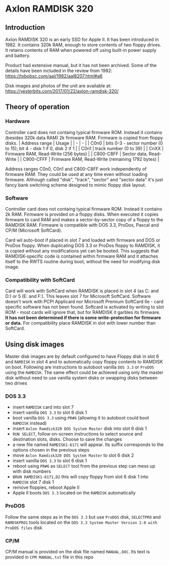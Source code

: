 # Axlon RAMDISK 320
## Introduction
Axlon RAMDISK 320 is an early SSD for Apple II. It has been introduced in 1982.
It contains 320k RAM, enough to store contents of two floppy drives.
It retains contents of RAM when powered off using built-in power supply and battery.

Product had extensive manual, but it has not been archived.
Some of the details have been included in the review from 1982:
https://txbobsc.com/aal/1982/aal8207.html#a6

Disk images and photos of the unit are available at:
https://yesterbits.com/2017/01/22/axlon-ramdisk-320/

## Theory of operation
### Hardware
Controller card does not containg typical firmware ROM. Instead it contains (besides 320k data RAM) 2k firmware RAM. Firmware is copied from floppy disks.
| Address range | Usage |
| - | - |
| C0n0      | bits 0-3 - sector number (0 to 15); bit 4 - disk 1 if 0, disk 2 if 1 |
| C0n1      | track number (0 to 39) |
| CnXX      | Firmware RAM, Read-Write (256 bytes) |
| C800-C8FF | Sector data, Read-Write |
| C900-CFFF | Frimware RAM, Read-Write (remaining 1792 bytes) |

Address ranges C0n0, C0n1 and C800-C8FF work independently of firmware RAM. They could be used at any time even without loading firmware.
Although called "disk", "track", "sector" and "sector data" it's just fancy bank switching scheme designed to mimic floppy disk layout.

### Software
Controller card does not containg typical firmware ROM. Instead it contains 2k RAM. Firmware is provided on a floppy disks.
When executed it copies firmware to card RAM and makes a sector-by-sector copy of a floppy to the RAMDISK RAM.
Firmware is compatible with DOS 3.3, ProDos, Pascal and CP/M (Microsoft SoftCard).

Card wil auto-boot if placed in slot 7 and loaded with firmware and DOS or ProDos floppy.
When duplicating DOS 3.3 or ProDos floppy to RAMDISK, it is copied without any modifications yet can be booted.
This suggests that RAMDISK-specific code is contained within firmware RAM and it attaches itself to the RWTS routine during boot, without the need for modifying disk image.
### Compatibility with SoftCard
Card will work with SoftCard when RAMDISK is placed in slot 4 (as C: and D:) or 5 (E: and F:). This leaves slot 7 for Microsoft SoftCard.
Software doesn't work with PCPI Applicard nor Microsoft Premium SoftCard IIe - card specific software has not been found.
Softcard is activated by writing to slot ROM - most cards will ignore that, but for RAMDISK it garbles its firmware.
**It has not been determined if there is some write-protection for firmware or data.**
For compatibility place RAMDISK in slot with lower number than SoftCard.
## Using disk images
Master disk images are by default configured to have Floppy disk in slot 6 and `RAMDISK` in slot 4 and to automatically copy floppy contents to RAMDISK on boot.
Following are instructions to autoboot vanilla `DOS 3.3` or `ProDOS` using the `RAMDISK`.
The same effect could be achieved using only the master disk without need to use vanilla system disks or swapping disks between two drives
### DOS 3.3
- insert `RAMDISK` card into slot 7
- insert vanilla `DOS 3.3` to slot 6 disk 1
- boot vanilla `DOS 3.3` using `PR#6` (allowing it to autoboot could boot `RAMDISK` instead)
- insert `Axlon Ramdisk320 DOS System Master` disk into slot 6 disk 1
- `RUN SELECT`, follow on-screen instructions to select source and destination slots, disks. Choose to save the changes
- a new file named `RAMDISK1-6171` will appear. Its suffix corresponds to the options chosen in the previous steps
- move `Axlon Ramdisk320 DOS System Master` to slot 6 disk 2
- insert vanilla `DOS 3.3` to slot 6 disk 1
- reboot using `PR#6` as `SELECT` tool from the previous step can mess up with disk numbers
- `BRUN RAMDISK1-6171,D2` this will copy floppy from slot 6 disk 1 into `RAMDISK` slot 7 disk 1
- remove floppies, reboot Apple II
- Apple II boots `DOS 3.3` located on the `RAMDISK` automatically
### ProDOS
Follow the same steps as in the `DOS 3.3` but use `ProDOS` disk, `SELECTPRO` and `RAMDSKPRO1` tools located on the `DOS 3.3 System Master Version 2.0 with ProDOS files` disk
### CP/M
CP/M manual is provided on the disk file named `MANUAL.DOC`.
Its text is provided in `CPM MANUAL.txt` file in this repo

